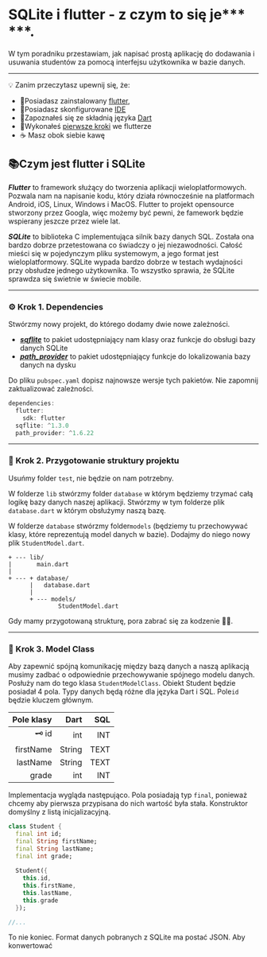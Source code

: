 # SQLite i flutter - z czym to się je*** ***.

W tym poradniku przestawiam, jak napisać prostą aplikację do dodawania i usuwania studentów za pomocą interfejsu użytkownika w bazie danych.

---

💡 Zanim przeczytasz upewnij się, że: 
- 🔗Posiadasz zainstalowany [flutter](https://flutter.dev/docs/get-started/install),
- 🔗Posiadasz skonfigurowane  [IDE](https://flutter.dev/docs/get-started/editor) 
- 🔗Zapoznałeś się ze składnią języka [Dart](https://learnxinyminutes.com/docs/dart/)
- 🔗Wykonałeś  [pierwsze kroki](https://flutter.dev/docs/get-started/codelab) we flutterze
- ☕ Masz obok siebie kawę

## 📚Czym jest flutter i SQLite

***Flutter*** to framework służący do tworzenia aplikacji wieloplatformowych. Pozwala nam na napisanie kodu, który działa równocześnie na platformach Android, iOS, Linux, Windows i MacOS. Flutter to projekt opensource stworzony przez Googla, więc możemy być pewni, że famework będzie wspierany jeszcze przez wiele lat. 

***SQLite*** to biblioteka C implementująca silnik bazy danych SQL. Została ona bardzo dobrze przetestowana co świadczy o jej niezawodności. Całość mieści się w pojedynczym pliku systemowym, a jego format jest wieloplatformowy. SQLite wypada bardzo dobrze w testach wydajności przy obsłudze jednego użytkownika. To wszystko sprawia, że SQLite sprawdza się świetnie w świecie mobile.

---

### ⚙️ Krok 1. Dependencies

Stwórzmy nowy projekt, do którego dodamy dwie nowe zależności.

- ***[sqflite](https://pub.dev/packages/sqflite)*** to pakiet udostępniający nam klasy oraz funkcje do obsługi bazy danych SQLite
- ***[path_provider](https://pub.dev/packages/path_provider)*** to pakiet udostępniający funkcje do lokalizowania bazy danych na dysku

Do pliku `pubspec.yaml` dopisz najnowsze wersje tych pakietów. Nie zapomnij zaktualizować zależności.

```dart
dependencies:  
  flutter:  
    sdk: flutter  
  sqflite: ^1.3.0  
  path_provider: ^1.6.22
```
---
### 🌳 Krok 2. Przygotowanie struktury projektu 

Usuńmy folder `test`, nie będzie on nam potrzebny. 

W folderze `lib` stwórzmy folder `database` w którym będziemy trzymać całą logikę bazy danych naszej aplikacji. Stwórzmy w tym folderze plik `database.dart` w którym obsłużymy naszą bazę.

W folderze `database` stwórzmy folder`models`  (będziemy tu przechowywać klasy, które reprezentują model danych w bazie). Dodajmy do niego nowy plik `StudentModel.dart`.
```
+ --- lib/
|       main.dart
|
+ --- + database/
      |   database.dart
      |
      + --- models/
              StudentModel.dart
```

Gdy mamy przygotowaną strukturę, pora zabrać się za kodzenie 🧑‍💻. 

---
### 🌳 Krok 3. Model Class
Aby zapewnić spójną komunikację między bazą danych a naszą aplikacją musimy zadbać o odpowiednie przechowywanie spójnego modelu danych. Posłuży nam do tego klasa `StudentModelClass`.
Obiekt Student będzie posiadał 4 pola. Typy danych będą różne dla języka Dart i SQL.  Pole`id` będzie  kluczem głównym.

| Pole klasy | Dart   | SQL  |
|-----------:|-------:|-----:|
|🗝️ id       | int    | INT  |
| firstName  | String | TEXT |
| lastName   | String | TEXT |
| grade	     | int    | INT  |

Implementacja wygląda następująco. Pola posiadają typ `final`, ponieważ chcemy aby pierwsza przypisana do nich wartość była stała. Konstruktor domyślny z listą inicjalizacyjną. 

```dart
class Student {  
  final int id;  
  final String firstName;  
  final String lastName;  
  final int grade;  
  
  Student({  
    this.id,  
    this.firstName,  
    this.lastName,  
    this.grade  
  });  

//...
```
To nie koniec. Format danych pobranych z SQLite ma postać JSON. Aby konwertować 

